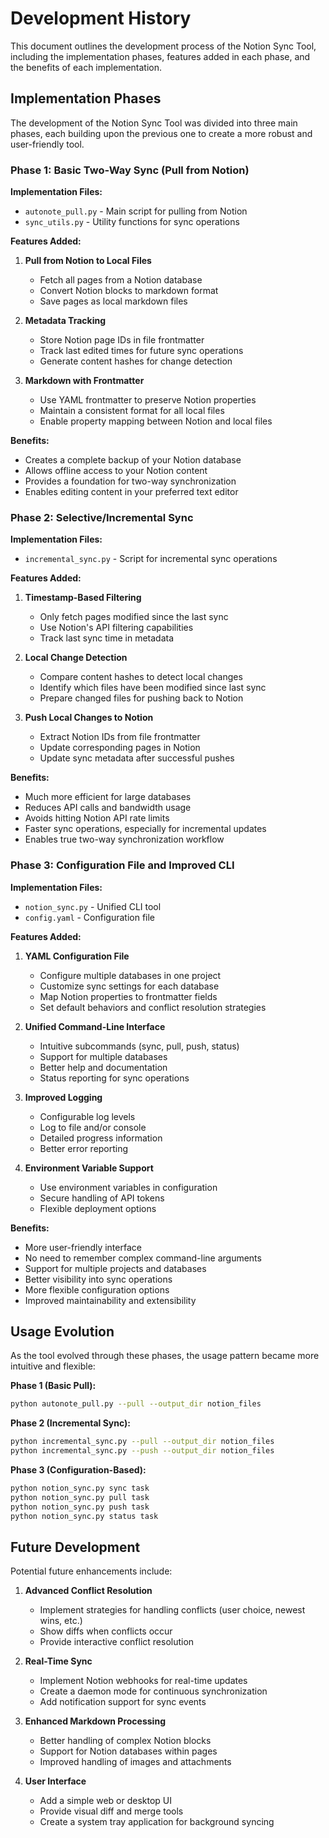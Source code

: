 # Development History

This document outlines the development process of the Notion Sync Tool, including the implementation phases, features added in each phase, and the benefits of each implementation.

## Implementation Phases

The development of the Notion Sync Tool was divided into three main phases, each building upon the previous one to create a more robust and user-friendly tool.

### Phase 1: Basic Two-Way Sync (Pull from Notion)

**Implementation Files:**
- `autonote_pull.py` - Main script for pulling from Notion
- `sync_utils.py` - Utility functions for sync operations

**Features Added:**
1. **Pull from Notion to Local Files**
   - Fetch all pages from a Notion database
   - Convert Notion blocks to markdown format
   - Save pages as local markdown files

2. **Metadata Tracking**
   - Store Notion page IDs in file frontmatter
   - Track last edited times for future sync operations
   - Generate content hashes for change detection

3. **Markdown with Frontmatter**
   - Use YAML frontmatter to preserve Notion properties
   - Maintain a consistent format for all local files
   - Enable property mapping between Notion and local files

**Benefits:**
- Creates a complete backup of your Notion database
- Allows offline access to your Notion content
- Provides a foundation for two-way synchronization
- Enables editing content in your preferred text editor

### Phase 2: Selective/Incremental Sync

**Implementation Files:**
- `incremental_sync.py` - Script for incremental sync operations

**Features Added:**
1. **Timestamp-Based Filtering**
   - Only fetch pages modified since the last sync
   - Use Notion's API filtering capabilities
   - Track last sync time in metadata

2. **Local Change Detection**
   - Compare content hashes to detect local changes
   - Identify which files have been modified since last sync
   - Prepare changed files for pushing back to Notion

3. **Push Local Changes to Notion**
   - Extract Notion IDs from file frontmatter
   - Update corresponding pages in Notion
   - Update sync metadata after successful pushes

**Benefits:**
- Much more efficient for large databases
- Reduces API calls and bandwidth usage
- Avoids hitting Notion API rate limits
- Faster sync operations, especially for incremental updates
- Enables true two-way synchronization workflow

### Phase 3: Configuration File and Improved CLI

**Implementation Files:**
- `notion_sync.py` - Unified CLI tool
- `config.yaml` - Configuration file

**Features Added:**
1. **YAML Configuration File**
   - Configure multiple databases in one project
   - Customize sync settings for each database
   - Map Notion properties to frontmatter fields
   - Set default behaviors and conflict resolution strategies

2. **Unified Command-Line Interface**
   - Intuitive subcommands (sync, pull, push, status)
   - Support for multiple databases
   - Better help and documentation
   - Status reporting for sync operations

3. **Improved Logging**
   - Configurable log levels
   - Log to file and/or console
   - Detailed progress information
   - Better error reporting

4. **Environment Variable Support**
   - Use environment variables in configuration
   - Secure handling of API tokens
   - Flexible deployment options

**Benefits:**
- More user-friendly interface
- No need to remember complex command-line arguments
- Support for multiple projects and databases
- Better visibility into sync operations
- More flexible configuration options
- Improved maintainability and extensibility

## Usage Evolution

As the tool evolved through these phases, the usage pattern became more intuitive and flexible:

**Phase 1 (Basic Pull):**
```bash
python autonote_pull.py --pull --output_dir notion_files
```

**Phase 2 (Incremental Sync):**
```bash
python incremental_sync.py --pull --output_dir notion_files
python incremental_sync.py --push --output_dir notion_files
```

**Phase 3 (Configuration-Based):**
```bash
python notion_sync.py sync task
python notion_sync.py pull task
python notion_sync.py push task
python notion_sync.py status task
```

## Future Development

Potential future enhancements include:

1. **Advanced Conflict Resolution**
   - Implement strategies for handling conflicts (user choice, newest wins, etc.)
   - Show diffs when conflicts occur
   - Provide interactive conflict resolution

2. **Real-Time Sync**
   - Implement Notion webhooks for real-time updates
   - Create a daemon mode for continuous synchronization
   - Add notification support for sync events

3. **Enhanced Markdown Processing**
   - Better handling of complex Notion blocks
   - Support for Notion databases within pages
   - Improved handling of images and attachments

4. **User Interface**
   - Add a simple web or desktop UI
   - Provide visual diff and merge tools
   - Create a system tray application for background syncing